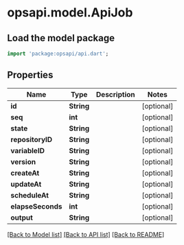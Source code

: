 # opsapi.model.ApiJob

## Load the model package
```dart
import 'package:opsapi/api.dart';
```

## Properties
Name | Type | Description | Notes
------------ | ------------- | ------------- | -------------
**id** | **String** |  | [optional] 
**seq** | **int** |  | [optional] 
**state** | **String** |  | [optional] 
**repositoryID** | **String** |  | [optional] 
**variableID** | **String** |  | [optional] 
**version** | **String** |  | [optional] 
**createAt** | **String** |  | [optional] 
**updateAt** | **String** |  | [optional] 
**scheduleAt** | **String** |  | [optional] 
**elapseSeconds** | **int** |  | [optional] 
**output** | **String** |  | [optional] 

[[Back to Model list]](../README.md#documentation-for-models) [[Back to API list]](../README.md#documentation-for-api-endpoints) [[Back to README]](../README.md)


